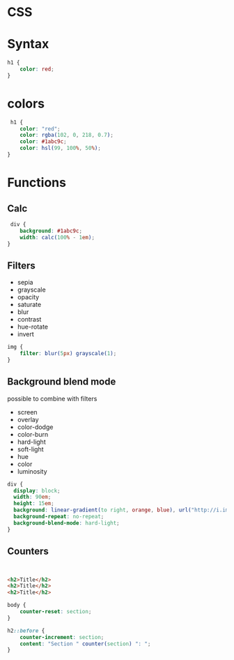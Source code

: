 # CSS


# Syntax
```css
h1 {
    color: red;
}

```

# colors
```css
 h1 {
    color: "red";
    color: rgba(102, 0, 218, 0.7);
    color: #1abc9c;
    color: hsl(99, 100%, 50%);
}
```

# Functions

## Calc
```css
 div {
    background: #1abc9c;
    width: calc(100% - 1em);
}
```

## Filters 
* sepia
* grayscale
* opacity
* saturate
* blur
* contrast
* hue-rotate
* invert
```css
img {
    filter: blur(5px) grayscale(1);
}
```

## Background blend mode
possible to combine with filters
* screen
* overlay
* color-dodge
* color-burn
* hard-light
* soft-light
* hue
* color
* luminosity

```css
div {
  display: block;
  width: 90em;
  height: 15em;
  background: linear-gradient(to right, orange, blue), url("http://i.imgur.com/ndjf9K9.jpg");
  background-repeat: no-repeat;
  background-blend-mode: hard-light;
}
```

## Counters

```html


<h2>Title</h2>
<h2>Title</h2>
<h2>Title</h2>
```

```css
body {
    counter-reset: section;
}

h2::before {
    counter-increment: section;
    content: "Section " counter(section) ": ";
}
```



